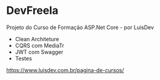 # DevFreela 
Projeto do Curso de Formação ASP.Net Core - por LuisDev

- Clean Architeture
- CQRS com MediaTr
- JWT com Swagger
- Testes

https://www.luisdev.com.br/pagina-de-cursos/
